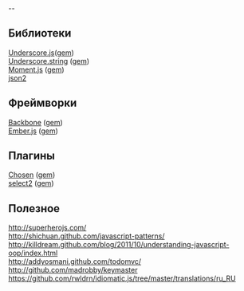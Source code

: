--
## Библиотеки

[Underscore.js](http://underscorejs.org/)([gem](http://github.com/rweng/underscore-rails))<br>
[Underscore.string](http://epeli.github.com/underscore.string/) ([gem](https://github.com/jaimie-van-santen/underscore-string-rails))<br>
[Moment.js](http://momentjs.com/) ([gem](http://github.com/derekprior/momentjs-rails))<br>
[json2](https://github.com/douglascrockford/JSON-js)<br>

## Фреймворки

[Backbone](http://backbonejs.org/) ([gem](http://github.com/codebrew/backbone-rails))<br>
[Ember.js](http://emberjs.com/) ([gem](https://github.com/emberjs/ember-rails))<br>

## Плагины

[Chosen](http://harvesthq.github.com/chosen/) ([gem](http://github.com/tsechingho/chosen-rails))<br>
[select2](http://ivaynberg.github.com/select2/) ([gem](https://github.com/argerim/select2-rails))<br>

## Полезное

http://superherojs.com/<br>
http://shichuan.github.com/javascript-patterns/<br>
http://killdream.github.com/blog/2011/10/understanding-javascript-oop/index.html<br>
http://addyosmani.github.com/todomvc/<br>
http://github.com/madrobby/keymaster<br>
https://github.com/rwldrn/idiomatic.js/tree/master/translations/ru_RU<br>